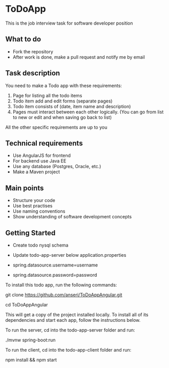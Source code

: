 # ToDoApp

This is the job interview task for software developer position

## What to do
* Fork the repository
* After work is done, make a pull request and notify me by email

## Task description
You need to make a Todo app with these requirements:
1. Page for listing all the todo items
2. Todo item add and edit forms (separate pages)
3. Todo item consists of (date, item name and description)
4. Pages must interact between each other logically. (You can go from list to new or edit and when saving go back to list)

All the other specific requirements are up to you

## Technical requirements
* Use AngularJS for frontend
* For backend use Java EE
* Use any database (Postgres, Oracle, etc.)
* Make a Maven project

## Main points
* Structure your code
* Use best practises
* Use naming conventions
* Show understanding of software development concepts

## Getting Started
* Create todo nysql schema
 
* Update todo-app-server below application.properties
* spring.datasource.username=username
* spring.datasource.password=password

To install this todo app, run the following commands:

git clone https://github.com/anseri/ToDoAppAngular.git

cd ToDoAppAngular

This will get a copy of the project installed locally. To install all of its dependencies and start each app, follow the instructions below.

To run the server, cd into the todo-app-server folder and run:

./mvnw spring-boot:run

To run the client, cd into the todo-app-client folder and run:

npm install && npm start
